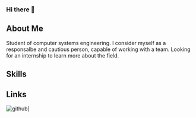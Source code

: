 ### Hi there 👋

## About Me
Student of computer systems engineering. I consider myself as a responsalbe and cautious person, capable of working with a team. Looking for an internship to learn more about the field.
## Skills

## Links
![github](https://img.shields.io/badge/GitHub-000000?style=for-the-badge&logo=GitHub&logoColor=white)]

<!--
**ErickRz21/ErickRz21** is a ✨ _special_ ✨ repository because its `README.md` (this file) appears on your GitHub profile.

Here are some ideas to get you started:

- 🔭 I’m currently working on ...
- 🌱 I’m currently learning ...
- 👯 I’m looking to collaborate on ...
- 🤔 I’m looking for help with ...
- 💬 Ask me about ...
- 📫 How to reach me: ...
- 😄 Pronouns: ...
- ⚡ Fun fact: ...
-->
